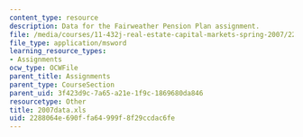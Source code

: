 ```yaml
---
content_type: resource
description: Data for the Fairweather Pension Plan assignment.
file: /media/courses/11-432j-real-estate-capital-markets-spring-2007/2288064e690ffa64999f8f29ccdac6fe_2007data.xls
file_type: application/msword
learning_resource_types:
- Assignments
ocw_type: OCWFile
parent_title: Assignments
parent_type: CourseSection
parent_uid: 3f423d9c-7a65-a21e-1f9c-1869680da846
resourcetype: Other
title: 2007data.xls
uid: 2288064e-690f-fa64-999f-8f29ccdac6fe
---
```

